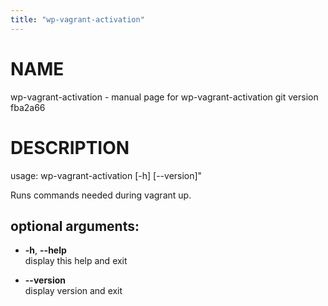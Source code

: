 ```yaml
---
title: "wp-vagrant-activation"
---
```



# NAME

wp-vagrant-activation - manual page for wp-vagrant-activation git
version fba2a66

# DESCRIPTION

usage: wp-vagrant-activation \[-h\] \[--version\]"

Runs commands needed during vagrant up.

## optional arguments:

  - **-h**, **--help**  
    display this help and exit

  - **--version**  
    display version and exit
